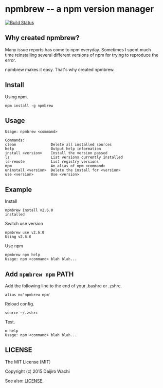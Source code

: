 # npmbrew -- a npm version manager

[![Build Status](https://api.travis-ci.org/watilde/npmbrew.svg)](https://travis-ci.org/watilde/npmbrew)

## Why created npmbrew?
Many issue reports has come to npm everyday. Sometimes I spent much time reinstalling several different versions of npm for trying to reproduce the error.

npmbrew makes it easy. That's why created npmbrew.

## Install
Using npm.

```
npm install -g npmbrew
```

## Usage
```
Usage: npmbrew <command>

Commands:
clean                Delete all installed sources
help                 Output help information
install <version>    Install the version passed
ls                   List versions currently installed
ls-remote            List registry versions
npm                  An alias of npm <command>
uninstall <version>  Delete the install for <version>
use <version>        Use <version>
```

## Example
Install
```
npmbrew install v2.6.0
installed
```

Switch use version
```
npmbrew use v2.6.0
Using v2.6.0
```

Use npm
```
npmbrew npm help
Usage: npm <command> blah blah...
```

## Add `npmbrew npm` PATH
Add the following line to the end of your .bashrc or .zshrc.
```
alias n='npmbrew npm'
```

Reload config.
```
source ~/.zshrc
```

Test.
```
n help
Usage: npm <command> blah blah...
```

## LICENSE
The MIT License (MIT)

Copyright (c) 2015 Daijiro Wachi

See also: [LICENSE](/LICENSE).
